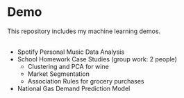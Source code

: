 # Demo
This repository includes my machine learning demos. <br/> <br/>
* Spotify Personal Music Data Analysis <br/>
* School Homework Case Studies (group work: 2 people) 
  - Clustering and PCA for wine 
  - Market Segmentation
  - Association Rules for grocery purchases <br/>
* National Gas Demand Prediction Model
